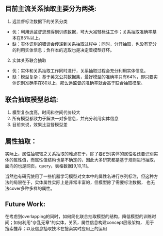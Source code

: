 ## 目前主流关系抽取主要分为两类:
1. 远监督标注数据下的关系分类
- 优：利用远监督思想得到训练数据，可大大减轻标注工作；关系抽取准确率基本在85%以上。
- 缺：实体识别的错误会传递到关系抽取过程中；同时，分开抽取，也没有充分的利用实体信息；负样本的选取也是决定着模型好坏。
2. 实体关系联合抽取
- 优：实体和关系抽取工作同时进行，关系抽取过程会充分利用实体信息。
- 缺：模型复杂；基于英文公共数据集，最好模型的准确率只有64%，即只要实体识别准确率在80以上，那么远监督的准确率就会高于联合抽取模型。

## 联合抽取模型总结:
1. 模型复杂度高，时间和空间代价较大
2. 所有模型都致力于解决一对多信息，并充分利用实体信息
3. 目前来说，效果比监督模型差

## 属性抽取：
实际上，属性抽取较之关系抽取的难点在于，除了要识别实体的属性名还要识别实体的属性值，而属性值结构也是不确定的，因此大多研究都是基于规则进行抽取，
面向的也是网页，query，表格数据[9,10,11]。

当然也有研究使用了一些机器学习模型对文本中的属性名进行序列标注，但这种方法的局限在于，实体属性实际上是非常丰富的，但模型除了需要标注数据，
也无法cover多种多样的属性。

## Future Work:
在考虑到overlapping的同时，如何简化联合抽取模型的结构，降低模型的训练时间；如何利用"杂乱无章"的实体，关系，属性信息构建concept层级架构，
用于搜索推荐；以及信息抽取技术在搜索实时应用上的运用
